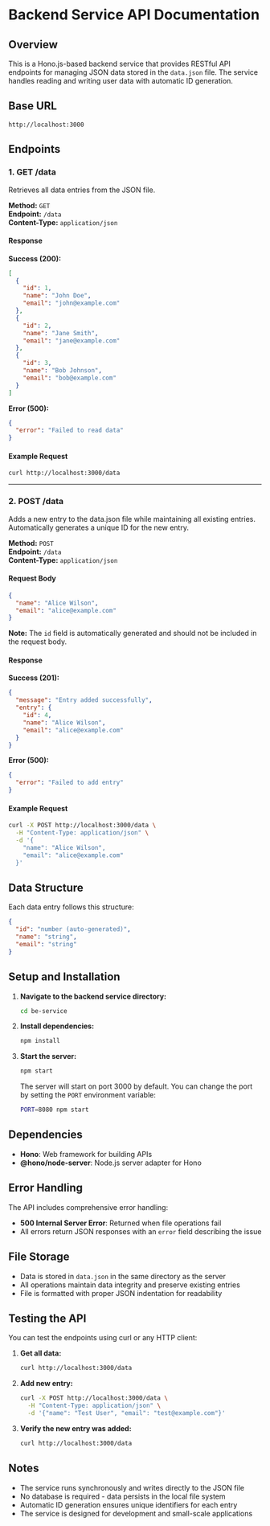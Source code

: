 # Backend Service API Documentation

## Overview

This is a Hono.js-based backend service that provides RESTful API endpoints for managing JSON data stored in the `data.json` file. The service handles reading and writing user data with automatic ID generation.

## Base URL
```
http://localhost:3000
```

## Endpoints

### 1. GET /data

Retrieves all data entries from the JSON file.

**Method:** `GET`  
**Endpoint:** `/data`  
**Content-Type:** `application/json`

#### Response

**Success (200):**
```json
[
  {
    "id": 1,
    "name": "John Doe",
    "email": "john@example.com"
  },
  {
    "id": 2,
    "name": "Jane Smith",
    "email": "jane@example.com"
  },
  {
    "id": 3,
    "name": "Bob Johnson",
    "email": "bob@example.com"
  }
]
```

**Error (500):**
```json
{
  "error": "Failed to read data"
}
```

#### Example Request
```bash
curl http://localhost:3000/data
```

---

### 2. POST /data

Adds a new entry to the data.json file while maintaining all existing entries. Automatically generates a unique ID for the new entry.

**Method:** `POST`  
**Endpoint:** `/data`  
**Content-Type:** `application/json`

#### Request Body
```json
{
  "name": "Alice Wilson",
  "email": "alice@example.com"
}
```

**Note:** The `id` field is automatically generated and should not be included in the request body.

#### Response

**Success (201):**
```json
{
  "message": "Entry added successfully",
  "entry": {
    "id": 4,
    "name": "Alice Wilson",
    "email": "alice@example.com"
  }
}
```

**Error (500):**
```json
{
  "error": "Failed to add entry"
}
```

#### Example Request
```bash
curl -X POST http://localhost:3000/data \
  -H "Content-Type: application/json" \
  -d '{
    "name": "Alice Wilson",
    "email": "alice@example.com"
  }'
```

## Data Structure

Each data entry follows this structure:

```json
{
  "id": "number (auto-generated)",
  "name": "string",
  "email": "string"
}
```

## Setup and Installation

1. **Navigate to the backend service directory:**
   ```bash
   cd be-service
   ```

2. **Install dependencies:**
   ```bash
   npm install
   ```

3. **Start the server:**
   ```bash
   npm start
   ```

   The server will start on port 3000 by default. You can change the port by setting the `PORT` environment variable:
   ```bash
   PORT=8080 npm start
   ```

## Dependencies

- **Hono**: Web framework for building APIs
- **@hono/node-server**: Node.js server adapter for Hono

## Error Handling

The API includes comprehensive error handling:

- **500 Internal Server Error**: Returned when file operations fail
- All errors return JSON responses with an `error` field describing the issue

## File Storage

- Data is stored in `data.json` in the same directory as the server
- All operations maintain data integrity and preserve existing entries
- File is formatted with proper JSON indentation for readability

## Testing the API

You can test the endpoints using curl or any HTTP client:

1. **Get all data:**
   ```bash
   curl http://localhost:3000/data
   ```

2. **Add new entry:**
   ```bash
   curl -X POST http://localhost:3000/data \
     -H "Content-Type: application/json" \
     -d '{"name": "Test User", "email": "test@example.com"}'
   ```

3. **Verify the new entry was added:**
   ```bash
   curl http://localhost:3000/data
   ```

## Notes

- The service runs synchronously and writes directly to the JSON file
- No database is required - data persists in the local file system
- Automatic ID generation ensures unique identifiers for each entry
- The service is designed for development and small-scale applications